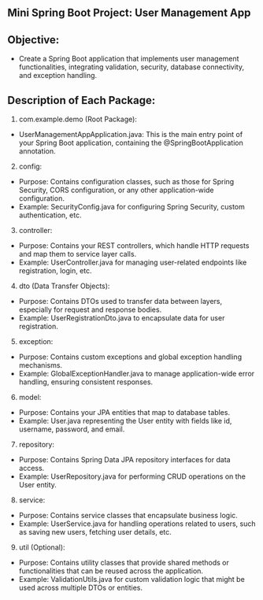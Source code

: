 ## Mini Spring Boot Project: User Management App
## Objective: 
- Create a Spring Boot application that implements user management functionalities, integrating validation, security, database connectivity, and exception handling.


## Description of Each Package:
1. com.example.demo (Root Package):
- UserManagementAppApplication.java: This is the main entry point of your Spring Boot application, containing the @SpringBootApplication annotation.
2. config:
- Purpose: Contains configuration classes, such as those for Spring Security, CORS configuration, or any other application-wide configuration.
- Example: SecurityConfig.java for configuring Spring Security, custom authentication, etc.
3. controller:
- Purpose: Contains your REST controllers, which handle HTTP requests and map them to service layer calls.
- Example: UserController.java for managing user-related endpoints like registration, login, etc.
4. dto (Data Transfer Objects):
- Purpose: Contains DTOs used to transfer data between layers, especially for request and response bodies.
- Example: UserRegistrationDto.java to encapsulate data for user registration.
5. exception:
- Purpose: Contains custom exceptions and global exception handling mechanisms.
- Example: GlobalExceptionHandler.java to manage application-wide error handling, ensuring consistent responses.
6. model:
- Purpose: Contains your JPA entities that map to database tables.
- Example: User.java representing the User entity with fields like id, username, password, and email.
7. repository:
- Purpose: Contains Spring Data JPA repository interfaces for data access.
- Example: UserRepository.java for performing CRUD operations on the User entity.
8. service:
- Purpose: Contains service classes that encapsulate business logic.
- Example: UserService.java for handling operations related to users, such as saving new users, fetching user details, etc.
9. util (Optional):
- Purpose: Contains utility classes that provide shared methods or functionalities that can be reused across the application.
- Example: ValidationUtils.java for custom validation logic that might be used across multiple DTOs or entities.